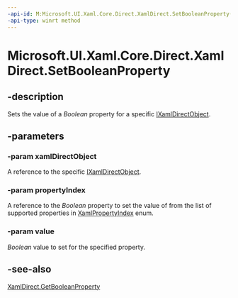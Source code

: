 ```yaml
---
-api-id: M:Microsoft.UI.Xaml.Core.Direct.XamlDirect.SetBooleanProperty(Microsoft.UI.Xaml.Core.Direct.IXamlDirectObject,Microsoft.UI.Xaml.Core.Direct.XamlPropertyIndex,System.Boolean)
-api-type: winrt method
---
```


<!-- Method syntax.
public void XamlDirect.SetBooleanProperty(IXamlDirectObject xamlDirectObject, XamlPropertyIndex propertyIndex, _Boolean_ value)
-->

# Microsoft.UI.Xaml.Core.Direct.XamlDirect.SetBooleanProperty

## -description
Sets the value of a _Boolean_ property for a specific [IXamlDirectObject](ixamldirectobject.md).

## -parameters
### -param xamlDirectObject
A reference to the specific [IXamlDirectObject](ixamldirectobject.md).

### -param propertyIndex
A reference to the _Boolean_ property to set the value of from the list of supported properties in [XamlPropertyIndex](xamlpropertyindex.md) enum.

### -param value
_Boolean_ value to set for the specified property.

## -see-also
[XamlDirect.GetBooleanProperty](xamldirect_getbooleanproperty_1300293821.md)
